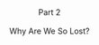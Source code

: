 <h1 style="display:none">Part 2 - Why Are We So Lost</h1>

<br/><br/><br/><br/><br/><br/>

<center><span class="part-intro">Part 2</span><br/><br/>
<span class="part-intro">Why Are We So Lost?</span></center>